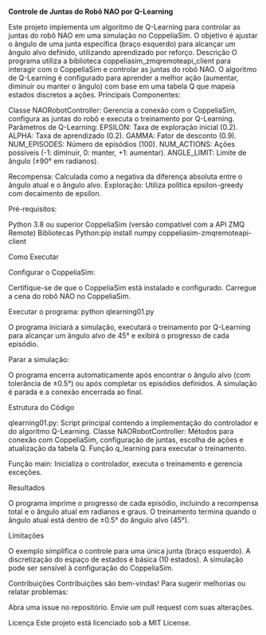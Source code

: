 **Controle de Juntas do Robô NAO por Q-Learning**

Este projeto implementa um algoritmo de Q-Learning para controlar as juntas do robô NAO em uma simulação no CoppeliaSim. O objetivo é ajustar o ângulo de uma junta específica (braço esquerdo) para alcançar um ângulo alvo definido, utilizando aprendizado por reforço.
Descrição
O programa utiliza a biblioteca coppeliasim_zmqremoteapi_client para interagir com o CoppeliaSim e controlar as juntas do robô NAO. O algoritmo de Q-Learning é configurado para aprender a melhor ação (aumentar, diminuir ou manter o ângulo) com base em uma tabela Q que mapeia estados discretos a ações.
Principais Componentes:

Classe NAORobotController: Gerencia a conexão com o CoppeliaSim, configura as juntas do robô e executa o treinamento por Q-Learning.
Parâmetros de Q-Learning:
EPSILON: Taxa de exploração inicial (0.2).
ALPHA: Taxa de aprendizado (0.2).
GAMMA: Fator de desconto (0.9).
NUM_EPISODES: Número de episódios (100).
NUM_ACTIONS: Ações possíveis (-1: diminuir, 0: manter, +1: aumentar).
ANGLE_LIMIT: Limite de ângulo (±90° em radianos).


Recompensa: Calculada como a negativa da diferença absoluta entre o ângulo atual e o ângulo alvo.
Exploração: Utiliza política epsilon-greedy com decaimento de epsilon.

Pré-requisitos:

Python 3.8 ou superior
CoppeliaSim (versão compatível com a API ZMQ Remote)
Bibliotecas Python:pip install numpy coppeliasim-zmqremoteapi-client



Como Executar

Configurar o CoppeliaSim:

Certifique-se de que o CoppeliaSim está instalado e configurado.
Carregue a cena do robô NAO no CoppeliaSim.


Executar o programa:
python qlearning01.py

O programa iniciará a simulação, executará o treinamento por Q-Learning para alcançar um ângulo alvo de 45° e exibirá o progresso de cada episódio.

Parar a simulação:

O programa encerra automaticamente após encontrar o ângulo alvo (com tolerância de ±0.5°) ou após completar os episódios definidos.
A simulação é parada e a conexão encerrada ao final.



Estrutura do Código

qlearning01.py: Script principal contendo a implementação do controlador e do algoritmo Q-Learning.
Classe NAORobotController:
Métodos para conexão com CoppeliaSim, configuração de juntas, escolha de ações e atualização da tabela Q.
Função q_learning para executar o treinamento.


Função main: Inicializa o controlador, executa o treinamento e gerencia exceções.

Resultados

O programa imprime o progresso de cada episódio, incluindo a recompensa total e o ângulo atual em radianos e graus.
O treinamento termina quando o ângulo atual está dentro de ±0.5° do ângulo alvo (45°).

Limitações

O exemplo simplifica o controle para uma única junta (braço esquerdo).
A discretização do espaço de estados é básica (10 estados).
A simulação pode ser sensível à configuração do CoppeliaSim.

Contribuições
Contribuições são bem-vindas! Para sugerir melhorias ou relatar problemas:

Abra uma issue no repositório.
Envie um pull request com suas alterações.

Licença
Este projeto está licenciado sob a MIT License.
